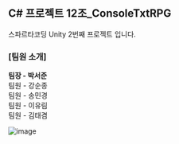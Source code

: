 ## C# 프로젝트 12조_ConsoleTxtRPG

스파르타코딩 Unity 2번째 프로젝트 입니다.

### [팀원 소개]
**팀장 - 박서준**  
팀원 - 강순종  
팀원 - 송민경  
팀원 - 이유림  
팀원 - 김태겸  


![image](/READEME/introduce.png)  

